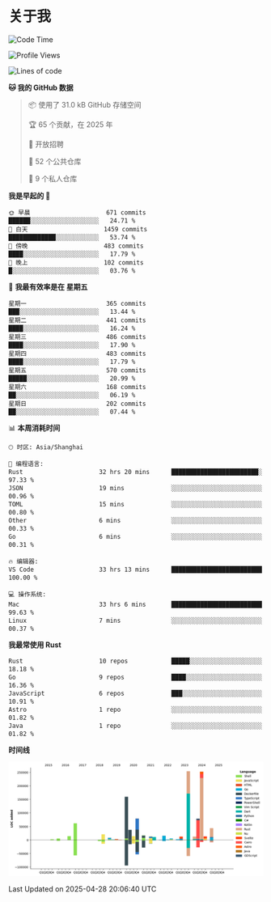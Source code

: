# 关于我

<!--START_SECTION:waka-->
![Code Time](http://img.shields.io/badge/Code%20Time-3%2C735%20hrs%2021%20mins-blue)

![Profile Views](http://img.shields.io/badge/%E4%B8%AA%E4%BA%BA%E8%B5%84%E6%96%99%E8%A7%82%E7%9C%8B%E6%AC%A1%E6%95%B0-0-blue)

![Lines of code](https://img.shields.io/badge/%E4%BB%8E%E3%80%8CHello%20World%E3%80%8D%E8%B5%B7%E6%88%91%E5%B7%B2%E7%BB%8F%E5%86%99%E4%BA%86-1.1%20million%20%E8%A1%8C%E4%BB%A3%E7%A0%81-blue)

**🐱 我的 GitHub 数据** 

> 📦  使用了 31.0 kB GitHub 存储空间 
 > 
> 🏆 65 个贡献，在 2025 年
 > 
> 💼 开放招聘
 > 
> 📜 52 个公共仓库 
 > 
> 🔑 9 个私人仓库 
 > 
**我是早起的 🐤** 

```text
🌞 早晨                     671 commits         ██████░░░░░░░░░░░░░░░░░░░   24.71 % 
🌆 白天                     1459 commits        █████████████░░░░░░░░░░░░   53.74 % 
🌃 傍晚                     483 commits         ████░░░░░░░░░░░░░░░░░░░░░   17.79 % 
🌙 晚上                     102 commits         █░░░░░░░░░░░░░░░░░░░░░░░░   03.76 % 
```
📅 **我最有效率是在 星期五** 

```text
星期一                      365 commits         ███░░░░░░░░░░░░░░░░░░░░░░   13.44 % 
星期二                      441 commits         ████░░░░░░░░░░░░░░░░░░░░░   16.24 % 
星期三                      486 commits         ████░░░░░░░░░░░░░░░░░░░░░   17.90 % 
星期四                      483 commits         ████░░░░░░░░░░░░░░░░░░░░░   17.79 % 
星期五                      570 commits         █████░░░░░░░░░░░░░░░░░░░░   20.99 % 
星期六                      168 commits         ██░░░░░░░░░░░░░░░░░░░░░░░   06.19 % 
星期日                      202 commits         ██░░░░░░░░░░░░░░░░░░░░░░░   07.44 % 
```


📊 **本周消耗时间** 

```text
🕑︎ 时区: Asia/Shanghai

💬 编程语言: 
Rust                     32 hrs 20 mins      ████████████████████████░   97.33 % 
JSON                     19 mins             ░░░░░░░░░░░░░░░░░░░░░░░░░   00.96 % 
TOML                     15 mins             ░░░░░░░░░░░░░░░░░░░░░░░░░   00.80 % 
Other                    6 mins              ░░░░░░░░░░░░░░░░░░░░░░░░░   00.33 % 
Go                       6 mins              ░░░░░░░░░░░░░░░░░░░░░░░░░   00.31 % 

🔥 编辑器: 
VS Code                  33 hrs 13 mins      █████████████████████████   100.00 % 

💻 操作系统: 
Mac                      33 hrs 6 mins       █████████████████████████   99.63 % 
Linux                    7 mins              ░░░░░░░░░░░░░░░░░░░░░░░░░   00.37 % 
```

**我最常使用 Rust** 

```text
Rust                     10 repos            █████░░░░░░░░░░░░░░░░░░░░   18.18 % 
Go                       9 repos             ████░░░░░░░░░░░░░░░░░░░░░   16.36 % 
JavaScript               6 repos             ███░░░░░░░░░░░░░░░░░░░░░░   10.91 % 
Astro                    1 repo              ░░░░░░░░░░░░░░░░░░░░░░░░░   01.82 % 
Java                     1 repo              ░░░░░░░░░░░░░░░░░░░░░░░░░   01.82 % 
```



**时间线**

![Lines of Code chart](https://raw.githubusercontent.com/catusax/catusax/master/assets/bar_graph.png)


 Last Updated on 2025-04-28 20:06:40 UTC
<!--END_SECTION:waka-->
